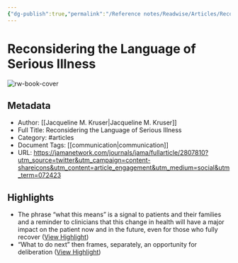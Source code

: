 ```yaml
---
{"dg-publish":true,"permalink":"/Reference notes/Readwise/Articles/Reconsidering the Language of Serious Illness/"}
---
```


# Reconsidering the Language of Serious Illness

![rw-book-cover](https://cdn.jamanetwork.com/images/logos/JAMA.png)

## Metadata
- Author: [[Jacqueline M. Kruser\|Jacqueline M. Kruser]]
- Full Title: Reconsidering the Language of Serious Illness
- Category: #articles
- Document Tags: [[communication\|communication]] 
- URL: https://jamanetwork.com/journals/jama/fullarticle/2807810?utm_source=twitter&utm_campaign=content-shareicons&utm_content=article_engagement&utm_medium=social&utm_term=072423

## Highlights
- The phrase “what this means” is a signal to patients and their families and a reminder to clinicians that this change in health will have a major impact on the patient now and in the future, even for those who fully recover ([View Highlight](https://read.readwise.io/read/01h6nm3g6fnfqrfa2b96qsbbpz))
- “What to do next” then frames, separately, an opportunity for deliberation ([View Highlight](https://read.readwise.io/read/01h6nm3rpr49p1bngqm9m16b7s))
